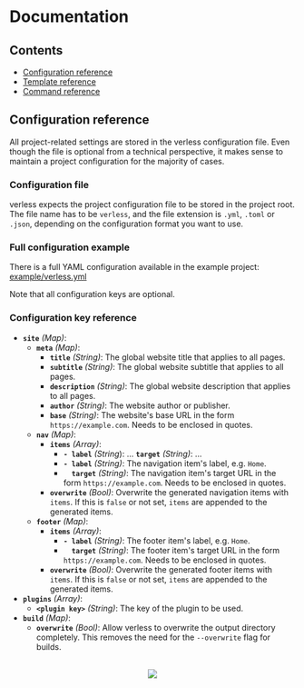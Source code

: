 # Documentation

## Contents

* [Configuration reference](#configuration-reference)
* [Template reference]()
* [Command reference]()

## Configuration reference

All project-related settings are stored in the verless configuration file. Even though the file is optional from a
technical perspective, it makes sense to maintain a project configuration for the majority of cases.

### Configuration file

verless expects the project configuration file to be stored in the project root. The file name has to be `verless`, and
the file extension is `.yml`, `.toml` or `.json`, depending on the configuration format you want to use.

### Full configuration example

There is a full YAML configuration available in the example project:
[example/verless.yml](https://github.com/verless/verless/blob/master/example/verless.yml)

Note that all configuration keys are optional.

### Configuration key reference

* **`site`** _(Map)_:
    * **`meta`** _(Map)_:
        * **`title`** _(String)_: The global website title that applies to all pages.
        * **`subtitle`** _(String)_: The global website subtitle that applies to all pages.
        * **`description`** _(String)_: The global website description that applies to all pages.
        * **`author`** _(String)_: The website author or publisher.
        * **`base`** _(String)_: The website's base URL in the form `https://example.com`. Needs to be enclosed in quotes.
    * **`nav`** _(Map)_:
        * **`items`** _(Array)_:
            * **`- label`** _(String_): ... **`target`** _(String)_: ...
            * **`- label`** _(String)_: The navigation item's label, e.g. `Home`.
            * **`  target`** _(String)_: The navigation item's target URL in the form `https://example.com`. Needs to be enclosed in quotes.
        * **`overwrite`** _(Bool)_: Overwrite the generated navigation items with `items`. If this is `false` or not set, `items` are appended to the generated items.
    * **`footer`** _(Map)_:
        * **`items`** _(Array)_:
            * **`- label`** _(String)_: The footer item's label, e.g. `Home`.
            * **`  target`** _(String)_: The footer item's target URL in the form `https://example.com`. Needs to be enclosed in quotes.
        * **`overwrite`** _(Bool)_: Overwrite the generated footer items with `items`. If this is `false` or not set, `items` are appended to the generated items.
* **`plugins`** _(Array)_:
    - **`<plugin key>`** _(String)_: The key of the plugin to be used.
* **`build`** _(Map)_:
    * **`overwrite`** _(Bool)_: Allow verless to overwrite the output directory completely. This removes the need for the `--overwrite` flag for builds.

<p align="center">
<br>
<a href="https://github.com/verless/verless"><img src="https://verless.dominikbraun.io/assets/img/icon-light.png"></a>
</p>

